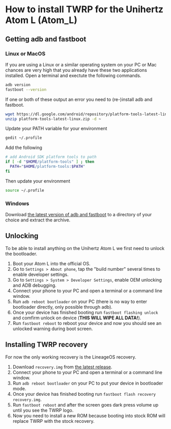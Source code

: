 How to install TWRP for the Unihertz Atom L (Atom_L)
=================================================

## Getting adb and fastboot

### Linux or MacOS

If you are using a Linux or a similar operating system on your PC or Mac chances are very high that you already have these two applications installed.
Open a terminal and exectute the following commands.

```bash
adb version
fastboot --version
```

If one or both of these output an error you need to (re-)install adb and fastboot.

```bash
wget https://dl.google.com/android/repository/platform-tools-latest-linux.zip
unzip platform-tools-latest-linux.zip -d ~
```

Update your PATH variable for your environment

```bash
gedit ~/.profile
```
	
Add the following
	
```bash
# add Android SDK platform tools to path
if [ -d "$HOME/platform-tools" ] ; then
  PATH="$HOME/platform-tools:$PATH"
fi	
```

Then update your environment

```bash
source ~/.profile
```

### Windows

Download [the latest version of adb and fastboot](https://dl.google.com/android/repository/platform-tools-latest-windows.zip) to a directory of your choice and extract the archive. 

## Unlocking

To be able to install anything on the Unihertz Atom L we first need to unlock the bootloader.

1. Boot your Atom L into the official OS.
2. Go to `Settings > About phone`, tap the "build number" several times to enable developer settings.
3. Go to `Settings > System > Developer Settings`, enable OEM unlocking and ADB debugging.
4. Connect your phone to your PC and open a terminal or a command line window.
5. Run `adb reboot bootloader` on your PC (there is no way to enter bootloader directly, only possible through adb).
6. Once your device has finished booting run `fastboot flashing unlock` and comfirm unlock on device (**THIS WILL WIPE ALL DATA!**).
6. Run `fastboot reboot` to reboot your device and now you should see an unlocked warning during boot screen.

## Installing TWRP recovery

For now the only working recovery is the LineageOS recovery.

1. Download `recovery.img` from [the latest release](https://github.com/ADeadTrousers/twrp_device_Unihertz_Atom_L/releases).
2. Connect your phone to your PC and open a terminal or a command line window.
3. Run `adb reboot bootloader` on your PC to put your device in bootloader mode.
4. Once your device has finished booting run `fastboot flash recovery recovery.img`.
5. Run `fastboot reboot` and after the screen goes dark press volume up until you see the TWRP logo.
6. Now you need to install a new ROM because booting into stock ROM will replace TWRP with the stock recovery.
